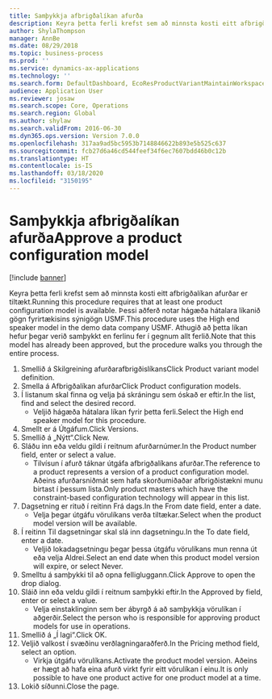 ```yaml
---
title: Samþykkja afbrigðalíkan afurða
description: Keyra þetta ferli krefst sem að minnsta kosti eitt afbrigðalíkan afurðar er tiltækt.
author: ShylaThompson
manager: AnnBe
ms.date: 08/29/2018
ms.topic: business-process
ms.prod: ''
ms.service: dynamics-ax-applications
ms.technology: ''
ms.search.form: DefaultDashboard, EcoResProductVariantMaintainWorkspace, PCProductConfigurationModelListPage, PCProductModelVersion, PCApproveProductModelVersion, HcmWorkerLookUp
audience: Application User
ms.reviewer: josaw
ms.search.scope: Core, Operations
ms.search.region: Global
ms.author: shylaw
ms.search.validFrom: 2016-06-30
ms.dyn365.ops.version: Version 7.0.0
ms.openlocfilehash: 317aa9ad5bc5953b7148846622b893e5b525c637
ms.sourcegitcommit: fcb27d6a46cd544feef34f6ec7607bdd46b0c12b
ms.translationtype: HT
ms.contentlocale: is-IS
ms.lasthandoff: 03/18/2020
ms.locfileid: "3150195"
---
```

# <a name="approve-a-product-configuration-model"></a><span data-ttu-id="b8d2d-103">Samþykkja afbrigðalíkan afurða</span><span class="sxs-lookup"><span data-stu-id="b8d2d-103">Approve a product configuration model</span></span>

[!include [banner](../../includes/banner.md)]

<span data-ttu-id="b8d2d-104">Keyra þetta ferli krefst sem að minnsta kosti eitt afbrigðalíkan afurðar er tiltækt.</span><span class="sxs-lookup"><span data-stu-id="b8d2d-104">Running this procedure requires that at least one product configuration model is available.</span></span> <span data-ttu-id="b8d2d-105">Þessi aðferð notar hágæða hátalara líkanið gögn fyrirtækisins sýnigögn USMF.</span><span class="sxs-lookup"><span data-stu-id="b8d2d-105">This procedure uses the High end speaker model in the demo data company USMF.</span></span> <span data-ttu-id="b8d2d-106">Athugið að þetta líkan hefur þegar verið samþykkt en ferlinu fer í gegnum allt ferlið.</span><span class="sxs-lookup"><span data-stu-id="b8d2d-106">Note that this model has already been approved, but the procedure walks you through the entire process.</span></span>

1. <span data-ttu-id="b8d2d-107">Smellið á Skilgreining afurðarafbrigðislíkans</span><span class="sxs-lookup"><span data-stu-id="b8d2d-107">Click Product variant model definition.</span></span>
2. <span data-ttu-id="b8d2d-108">Smella á Afbrigðalíkan afurðar</span><span class="sxs-lookup"><span data-stu-id="b8d2d-108">Click Product configuration models.</span></span>
3. <span data-ttu-id="b8d2d-109">Í listanum skal finna og velja þá skráningu sem óskað er eftir.</span><span class="sxs-lookup"><span data-stu-id="b8d2d-109">In the list, find and select the desired record.</span></span>
    * <span data-ttu-id="b8d2d-110">Veljið hágæða hátalara líkan fyrir þetta ferli.</span><span class="sxs-lookup"><span data-stu-id="b8d2d-110">Select the High end speaker model for this procedure.</span></span>  
4. <span data-ttu-id="b8d2d-111">Smellt er á Útgáfum.</span><span class="sxs-lookup"><span data-stu-id="b8d2d-111">Click Versions.</span></span>
5. <span data-ttu-id="b8d2d-112">Smellið á „Nýtt“.</span><span class="sxs-lookup"><span data-stu-id="b8d2d-112">Click New.</span></span>
6. <span data-ttu-id="b8d2d-113">Sláðu inn eða veldu gildi í reitnum afurðarnúmer.</span><span class="sxs-lookup"><span data-stu-id="b8d2d-113">In the Product number field, enter or select a value.</span></span>
    * <span data-ttu-id="b8d2d-114">Tilvísun í afurð táknar útgáfa afbrigðalíkans afurðar.</span><span class="sxs-lookup"><span data-stu-id="b8d2d-114">The reference to a product represents a version of a product configuration model.</span></span> <span data-ttu-id="b8d2d-115">Aðeins afurðarsniðmát sem hafa skorðumiðaðar afbrigðistækni munu birtast í þessum lista.</span><span class="sxs-lookup"><span data-stu-id="b8d2d-115">Only product masters which have the constraint-based configuration technology will appear in this list.</span></span>  
7. <span data-ttu-id="b8d2d-116">Dagsetning er rituð í reitinn Frá dags.</span><span class="sxs-lookup"><span data-stu-id="b8d2d-116">In the From date field, enter a date.</span></span>
    * <span data-ttu-id="b8d2d-117">Velja þegar útgáfu vörulíkans verða tiltækar.</span><span class="sxs-lookup"><span data-stu-id="b8d2d-117">Select when the product model version will be available.</span></span>  
8. <span data-ttu-id="b8d2d-118">Í reitinn Til dagsetningar skal slá inn dagsetningu.</span><span class="sxs-lookup"><span data-stu-id="b8d2d-118">In the To date field, enter a date.</span></span>
    * <span data-ttu-id="b8d2d-119">Veljið lokadagsetningu þegar þessa útgáfu vörulíkans mun renna út eða velja Aldrei.</span><span class="sxs-lookup"><span data-stu-id="b8d2d-119">Select an end date when this product model version will expire, or select Never.</span></span>  
9. <span data-ttu-id="b8d2d-120">Smelltu á samþykki til að opna felligluggann.</span><span class="sxs-lookup"><span data-stu-id="b8d2d-120">Click Approve to open the drop dialog.</span></span>
10. <span data-ttu-id="b8d2d-121">Sláið inn eða veldu gildi í reitnum samþykki eftir.</span><span class="sxs-lookup"><span data-stu-id="b8d2d-121">In the Approved by field, enter or select a value.</span></span>
    * <span data-ttu-id="b8d2d-122">Velja einstaklinginn sem ber ábyrgð á að samþykkja vörulíkan í aðgerðir.</span><span class="sxs-lookup"><span data-stu-id="b8d2d-122">Select the person who is responsible for approving product models for use in operations.</span></span>  
11. <span data-ttu-id="b8d2d-123">Smellið á „Í lagi“.</span><span class="sxs-lookup"><span data-stu-id="b8d2d-123">Click OK.</span></span>
12. <span data-ttu-id="b8d2d-124">Veljið valkost í svæðinu verðlagningaraðferð.</span><span class="sxs-lookup"><span data-stu-id="b8d2d-124">In the Pricing method field, select an option.</span></span>
    * <span data-ttu-id="b8d2d-125">Virkja útgáfu vörulíkans.</span><span class="sxs-lookup"><span data-stu-id="b8d2d-125">Activate the product model version.</span></span> <span data-ttu-id="b8d2d-126">Aðeins er hægt að hafa eina afurð virkt fyrir eitt vörulíkan í einu.</span><span class="sxs-lookup"><span data-stu-id="b8d2d-126">It is only possible to have one product active for one product model at a time.</span></span>  
13. <span data-ttu-id="b8d2d-127">Lokið síðunni.</span><span class="sxs-lookup"><span data-stu-id="b8d2d-127">Close the page.</span></span>


